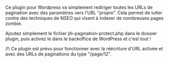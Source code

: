Ce plugin pour Wordpress va simplement rediriger toutes les URLs de pagination avec des paramètres vers l'URL "propre".
Cela permet de lutter contre des techniques de NSEO qui visent à indexer de nombreuses pages zombie.

Ajoutez simplement le fichier jiti-pagination-protect.php dans le dossier plugin, puis activez le dans le backoffice de WordPress et c'est tout !

/!\ Ce plugin est prévu pour fonctionner avec la réécriture d'URL activée et avec des URLs de paginations du type "/page/12".
